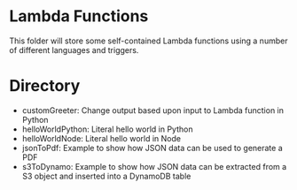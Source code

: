 # Lambda Functions

This folder will store some self-contained Lambda functions using a number of different languages and triggers.

# Directory

* customGreeter: Change output based upon input to Lambda function in Python
* helloWorldPython: Literal hello world in Python
* helloWorldNode: Literal hello world in Node
* jsonToPdf: Example to show how JSON data can be used to generate a PDF
* s3ToDynamo: Example to show how JSON data can be extracted from a S3 object and inserted into a DynamoDB table
